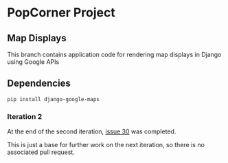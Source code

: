 # PopCorner Project 

## Map Displays
This branch contains application code for rendering map displays in Django using Google APIs

## Dependencies 
`pip install django-google-maps`

### Iteration 2 
At the end of the second iteration, [issue 30](https://github.com/Luke-Faranetta/Pop-Corner/projects/2#card-56727374) was completed. 

This is just a base for further work on the next iteration, so there is no associated pull request. 